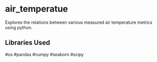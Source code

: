 # air_temperatue
Explores the relations between various measured air temperature metrics using python.

## Libraries Used
#os
#pandas
#numpy
#seaborn
#scipy
